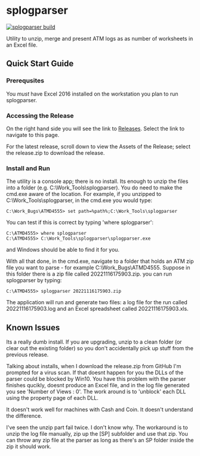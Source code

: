 # splogparser
[![splogparser build](https://github.com/HyosungTools/splogparser/actions/workflows/build.yml/badge.svg)](https://github.com/HyosungTools/splogparser/actions/workflows/build.yml)

Utility to unzip, merge and present ATM logs as as number of worksheets in an Excel file.

## Quick Start Guide

### Prerequsites
You *must* have Excel 2016 installed on the workstation you plan to run splogparser. 

### Accessing the Release
On the right hand side you will see the link to [Releases](https://github.com/HyosungTools/splogparser/releases). Select the link to navigate to this page. 

For the latest release, scroll down to view the Assets of the Release; select the release.zip to download the release. 

### Install and Run
The utility is a console app; there is no install. Its enough to unzip the files into a folder (e.g. C:\\Work_Tools\\splogparser).
You do need to make the cmd.exe aware of the location. For example, if you unzipped to C:\\Work_Tools\\splogparser, in the cmd.exe you would type: 

```
C:\Work_Bugs\ATMD4555> set path=%path%;C:\Work_Tools\splogparser
```

You can test if this is correct by typing 'where splogparser': 

```
C:\ATMD4555> where splogparser
C:\ATMD4555> C:\Work_Tools\splogparser\splogparser.exe
```

and Windows should be able to find it for you.

With all that done, in the cmd.exe, navigate to a folder that holds an ATM zip file you want to parse - for example C:\\Work_Bugs\\ATMD4555. Suppose in this folder there is a zip file called 20221116175903.zip. you can run splogparser by typing: 

```
C:\ATMD4555> splogparser 20221116175903.zip
```
The application will run and generate two files: a log file for the run called 20221116175903.log and an Excel spreadsheet called 20221116175903.xls.

## Known Issues

Its a really dumb install. If you are upgrading, unzip to a clean folder (or clear out the existing folder) so you don't accidentally pick up stuff from the previous release. 

Talking about installs, when I download the release.zip from GitHub I'm prompted for a virus scan. If that doesnt happen for you the DLLs of the parser could be blocked by Win10. You have this problem with the parser finishes qucikly, doesnt produce an Excel file, and in the log file generated you see 'Number of Views : 0'. The work around is to 'unblock' each DLL using the property page of each DLL.  

It doesn't work well for machines with Cash and Coin. It doesn't understand the difference. 

I've seen the unzip part fail twice. I don't know why. The workaround is to unzip the log file manually, zip up the [SP] subfolder and use that zip. You can throw any zip file at the parser as long as there's an SP folder inside the zip it should work. 

